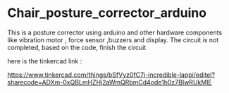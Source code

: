 # Chair_posture_corrector_arduino
This is a posture corrector using arduino and other hardware  components like vibration motor , force sensor ,buzzers and display.
The circuit is not completed, based on the code, finish the circuit


here is the tinkercad link : 

https://www.tinkercad.com/things/bSfVyz0fC7i-incredible-lappi/editel?sharecode=ADXm-0xQBLmHZHj2aWmQRbmCd4ode1h0z7BIwRUkMlE
